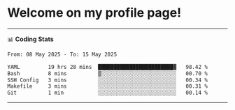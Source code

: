 # Welcome on my profile page!
<!-- print(("dralla"[::-1]+"s").capitalize()) -->

<!-- ---
👨🏻‍💻 **Busy With**
* Learning new Skills.
* Building small Projects.
* Being helpful. -->

---
📊 **Coding Stats**
<!--START_SECTION:waka-->

```txt
From: 08 May 2025 - To: 15 May 2025

YAML         19 hrs 28 mins  ████████████████████████▓   98.42 %
Bash         8 mins          ▒░░░░░░░░░░░░░░░░░░░░░░░░   00.70 %
SSH Config   3 mins          ░░░░░░░░░░░░░░░░░░░░░░░░░   00.34 %
Makefile     3 mins          ░░░░░░░░░░░░░░░░░░░░░░░░░   00.31 %
Git          1 min           ░░░░░░░░░░░░░░░░░░░░░░░░░   00.14 %
```

<!--END_SECTION:waka-->
---
